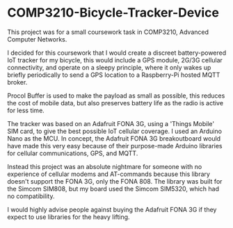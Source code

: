 # COMP3210-Bicycle-Tracker-Device

This project was for a small coursework task in COMP3210, Advanced Computer Networks. 

I decided for this coursework that I would create a discreet battery-powered IoT tracker for my bicycle, this would include a GPS module, 2G/3G cellular connectivity, and operate on a sleepy principle, where it only wakes up briefly periodically to send a GPS location to a Raspberry-Pi hosted MQTT broker.

Procol Buffer is used to make the payload as small as possible, this reduces the cost of mobile data, but also preserves battery life as the radio is active for less time.

The tracker was based on an Adafruit FONA 3G, using a 'Things Mobile' SIM card, to give the best possible IoT cellular coverage. I used an Arduino Nano as the MCU. In concept, the Adafruit FONA 3G breakoutboard would have made this very easy because of their purpose-made Arduino libraries for cellular communications, GPS, and MQTT. 

Instead this project was an absolute nightmare for someone with no experience of cellular modems and AT-commands because this library doesn't support the FONA 3G, only the FONA 808. The library was built for the Simcom SIM808, but my board used the Simcom SIM5320, which had no compatibility.

I would highly advise people against buying the Adafruit FONA 3G if they expect to use libraries for the heavy lifting.
